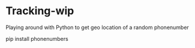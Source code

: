 # Tracking-wip

Playing around with Python to get geo location of a random phonenumber

pip install phonenumbers
